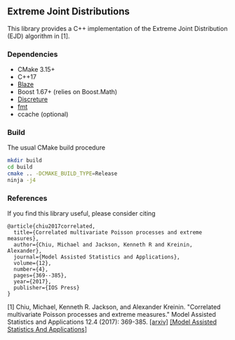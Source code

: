 ## Extreme Joint Distributions

This library provides a C++ implementation of the Extreme Joint Distribution (EJD) algorithm in [1].

### Dependencies
- CMake 3.15+
- C++17
- [Blaze](https://bitbucket.org/blaze-lib/blaze)
- Boost 1.67+ (relies on Boost.Math)
- [Discreture](https://github.com/mraggi/discreture)
- [fmt](https://github.com/fmtlib/fmt)
- ccache (optional)

### Build
The usual CMake build procedure
```bash
mkdir build
cd build
cmake .. -DCMAKE_BUILD_TYPE=Release
ninja -j4
```

### References

If you find this library useful, please consider citing 
```
@article{chiu2017correlated,
  title={Correlated multivariate Poisson processes and extreme measures},
  author={Chiu, Michael and Jackson, Kenneth R and Kreinin, Alexander},
  journal={Model Assisted Statistics and Applications},
  volume={12},
  number={4},
  pages={369--385},
  year={2017},
  publisher={IOS Press}
}
```

[1] Chiu, Michael, Kenneth R. Jackson, and Alexander Kreinin. "Correlated multivariate Poisson processes and extreme measures." Model Assisted Statistics and Applications 12.4 (2017): 369-385. [[arxiv]](https://arxiv.org/abs/1702.00376) [[Model Assisted Statistics And Applications]](https://content.iospress.com/articles/model-assisted-statistics-and-applications/mas405)
